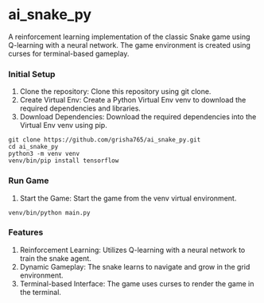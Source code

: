 # ai_snake_py
A reinforcement learning implementation of the classic Snake game using Q-learning with a neural network. The game environment is created using curses for terminal-based gameplay.
### Initial Setup

1. Clone the repository: Clone this repository using git clone.
2. Create Virtual Env: Create a Python Virtual Env venv to download the required dependencies and libraries.
3. Download Dependencies: Download the required dependencies into the Virtual Env venv using pip.

```shell
git clone https://github.com/grisha765/ai_snake_py.git
cd ai_snake_py
python3 -m venv venv
venv/bin/pip install tensorflow
```

### Run Game

1. Start the Game: Start the game from the venv virtual environment.

```shell
venv/bin/python main.py
```

### Features

1. Reinforcement Learning: Utilizes Q-learning with a neural network to train the snake agent.
2. Dynamic Gameplay: The snake learns to navigate and grow in the grid environment.
3. Terminal-based Interface: The game uses curses to render the game in the terminal.
